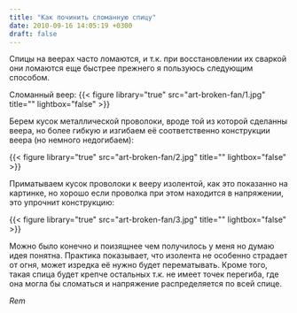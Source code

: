 ```yaml
---
title: "Как починить сломанную спицу"
date: 2010-09-16 14:05:19 +0300
draft: false
---
```

Спицы на веерах часто ломаются, и т.к. при восстановлении их сваркой они ломаются еще быстрее прежнего я пользуюсь следующим способом.

Сломанный веер:
{{< figure library="true" src="art-broken-fan/1.jpg" title="" lightbox="false" >}}

Берем кусок металлической проволоки, вроде той из которой сделанны веера, но более гибкую и изгибаем её соответственно конструкции веера (но немного недогибаем):

{{< figure library="true" src="art-broken-fan/2.jpg" title="" lightbox="false" >}}

Приматываем кусок проволоки к вееру изолентой, как это показанно на картинке, но хорошо если проволка при этом находится в напряжении, это упрочнит конструкцию:

{{< figure library="true" src="art-broken-fan/3.jpg" title="" lightbox="false" >}}

Можно было конечно и поизящнее чем получилось у меня но думаю идея понятна.
Практика показывает, что изолента не особенно страдает от огня, может изредка её нужно будет перематывать.
Кроме того, такая спица будет крепче остальных т.к. не имеет точек перегиба, где она могла бы сломаться и напряжение распределяется по всей спице.

*Rem*

